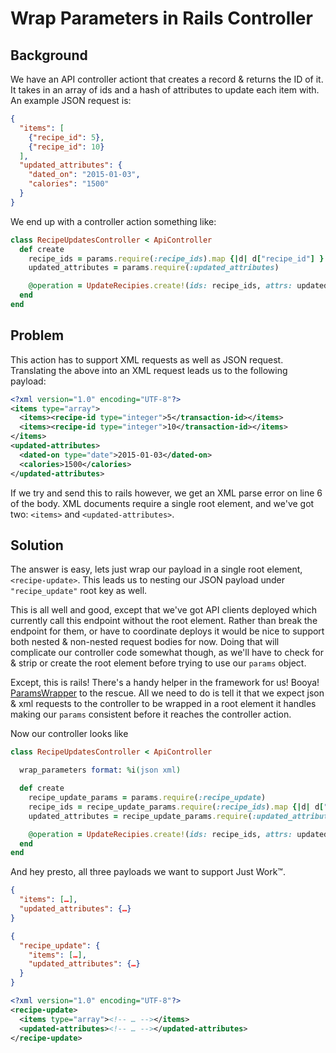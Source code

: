 # Wrap Parameters in Rails Controller

## Background

We have an API controller actiont that creates a record & returns the ID of it. It takes in an array of ids and a hash of attributes to update each item with. An example JSON request is:

```json
{
  "items": [
    {"recipe_id": 5},
    {"recipe_id": 10}
  ],
  "updated_attributes": {
    "dated_on": "2015-01-03",
    "calories": "1500"
  }
}
```

We end up with a controller action something like:

```ruby
class RecipeUpdatesController < ApiController
  def create
    recipe_ids = params.require(:recipe_ids).map {|d| d["recipe_id"] }
    updated_attributes = params.require(:updated_attributes)

    @operation = UpdateRecipies.create!(ids: recipe_ids, attrs: updated_attributes)
  end
end
```

## Problem

This action has to support XML requests as well as JSON request. Translating the above into an XML request leads us to the following payload:

```xml
<?xml version="1.0" encoding="UTF-8"?>
<items type="array">
  <items><recipe-id type="integer">5</transaction-id></items>
  <items><recipe-id type="integer">10</transaction-id></items>
</items>
<updated-attributes>
  <dated-on type="date">2015-01-03</dated-on>
  <calories>1500</calories>
</updated-attributes>
```

If we try and send this to rails however, we get an XML parse error on line 6 of the body. XML documents require a single root element, and we've got two: `<items>` and `<updated-attributes>`.

## Solution

The answer is easy, lets just wrap our payload in a single root element, `<recipe-update>`. This leads us to nesting our JSON payload under `"recipe_update"` root key as well.

This is all well and good, except that we've got API clients deployed which currently call this endpoint without the root element. Rather than break the endpoint for them, or have to coordinate deploys it would be nice to support both nested & non-nested request bodies for now. Doing that will complicate our controller code somewhat though, as we'll have to check for & strip or create the root element before trying to use our `params` object.

Except, this is rails! There's a handy helper in the framework for us! Booya! [ParamsWrapper](http://api.rubyonrails.org/classes/ActionController/ParamsWrapper.html) to the rescue. All we need to do is tell it that we expect json & xml requests to the controller to be wrapped in a root element it handles making our `params` consistent before it reaches the controller action.

Now our controller looks like

```ruby
class RecipeUpdatesController < ApiController

  wrap_parameters format: %i(json xml)

  def create
    recipe_update_params = params.require(:recipe_update)
    recipe_ids = recipe_update_params.require(:recipe_ids).map {|d| d["recipe_id"] }
    updated_attributes = recipe_update_params.require(:updated_attributes)

    @operation = UpdateRecipies.create!(ids: recipe_ids, attrs: updated_attributes)
  end
end
```

And hey presto, all three payloads we want to support Just Work™.

```json
{
  "items": […],
  "updated_attributes": {…}
}
```

```json
{
  "recipe_update": {
    "items": […],
    "updated_attributes": {…}
  }
}
```

```xml
<?xml version="1.0" encoding="UTF-8"?>
<recipe-update>
  <items type="array"><!-- … --></items>
  <updated-attributes><!-- … --></updated-attributes>
</recipe-update>
````
